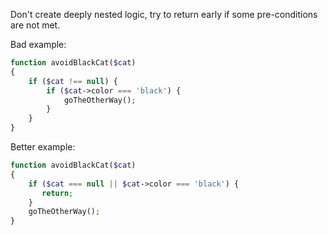 Don't create deeply nested logic, try to return early if some pre-conditions are not met.

Bad example:
```php
function avoidBlackCat($cat)
{
    if ($cat !== null) {
        if ($cat->color === 'black') {
            goTheOtherWay();
        }
    }
}
```

Better example:
```php
function avoidBlackCat($cat)
{
    if ($cat === null || $cat->color === 'black') {
       return;
    }
    goTheOtherWay();
}
```
